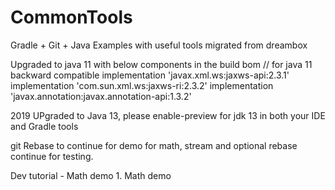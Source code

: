CommonTools
===========

Gradle + Git + Java Examples with useful tools migrated from dreambox

Upgraded to java 11  with below components in the build bom
    // for java 11 backward compatible
    implementation 'javax.xml.ws:jaxws-api:2.3.1'
    implementation 'com.sun.xml.ws:jaxws-ri:2.3.2'
    implementation 'javax.annotation:javax.annotation-api:1.3.2' 

2019
UPgraded to Java 13, please enable-preview for jdk 13 in both your IDE and Gradle tools

git 
    Rebase to continue for demo for  math, stream and optional
    rebase continue for testing.
    
Dev tutorial - Math demo
    1. Math demo
